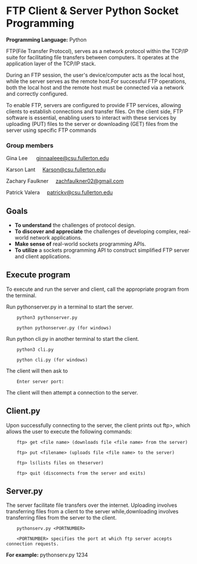 # FTP Client & Server Python Socket Programming
**Programming Language:** Python 

FTP(File Transfer Protocol), serves as a network protocol within the TCP/IP suite for facilitating file transfers between computers. It operates at the application layer of the TCP/IP stack.


During an FTP session, the user's device/computer acts as the local host, while the server serves as the remote host.For successful FTP operations, both the local host and the remote host must be connected via a network and correctly configured.


To enable FTP, servers are configured to provide FTP services, allowing clients to establish connections and transfer files. On the client side, FTP software is essential, enabling users to interact with these services by uploading (PUT) files to the server or downloading (GET) files from the server using specific FTP commands


### Group members
Gina Lee &nbsp;&nbsp;&nbsp;&nbsp; ginnaaleee@csu.fullerton.edu

Karson Lant &nbsp;&nbsp;&nbsp;&nbsp;Karson@csu.fullerton.edu              

Zachary Faulkner &nbsp;&nbsp;&nbsp;&nbsp;zachfaulkner02@gmail.com

Patrick Valera &nbsp;&nbsp;&nbsp;&nbsp;patrickv@csu.fullerton.edu

## Goals
+ **To understand** the challenges of protocol design.
+ **To discover and appreciate** the challenges of developing complex, real-world network applications.
+ **Make sense of** real-world sockets programming APIs.
+ **To utilize** a sockets programming API to construct simplified FTP server and client
applications.

## Execute program
To execute and run the server and client, call the appropriate program from the terminal. 

Run pythonserver.py in a terminal to start the server.
       
        python3 pythonserver.py 
        
        python pythonserver.py (for windows)
Run python cli.py in another terminal to start the client.
     
        python3 cli.py
        
        python cli.py (for windows)

The client will then ask to
      
        Enter server port:

The client will then attempt a connection to the server.

## Client.py 

Upon successfully connecting to the server, the client prints out ftp>, which allows the user to execute the following commands:

        ftp> get <file name> (downloads file <file name> from the server) 

        ftp> put <filename> (uploads file <file name> to the server)

        ftp> ls(lists files on theserver)

        ftp> quit (disconnects from the server and exits)

## Server.py

The server facilitate file transfers over the internet. Uploading involves transferring files from a client to the server while,downloading involves transferring files from the server to the client. 

        pythonserv.py <PORTNUMBER>

        <PORTNUMBER> specifies the port at which ftp server accepts connection requests.

**For example:** pythonserv.py 1234
